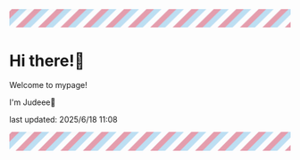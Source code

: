 <!-- Header image -->
<img src="./pokemon/pokemon_41.png" width="1000">

# Hi there!👋

Welcome to mypage!

I'm Judeee🐷

last updated: 2025/6/18 11:08

<!-- Footer image -->
<img src="./pokemon/pokemon_41.png" width="1000">
